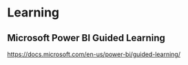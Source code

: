 # Learning

## Microsoft Power BI Guided Learning
https://docs.microsoft.com/en-us/power-bi/guided-learning/
